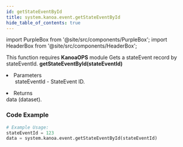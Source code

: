 ```yaml
---
id: getStateEventById
title: system.kanoa.event.getStateEventById
hide_table_of_contents: true
---
```


import PurpleBox from '@site/src/components/PurpleBox';
import HeaderBox from '@site/src/components/HeaderBox';

<PurpleBox>This function requires <b>KanoaOPS</b> module</PurpleBox>
<HeaderBox header="Description">
    Gets a stateEvent record by stateEventId.
</HeaderBox>
<HeaderBox header="Syntax">
    <b>getStateEventById(stateEventId)</b>
    <li>Parameters <br />
        <ul>
            stateEventId - StateEvent ID.
        </ul>
    </li>
    <li>Returns <br />
        data (dataset).
    </li>
</HeaderBox>

### Code Example

```python
# Example Usage:
stateEventId = 123
data = system.kanoa.event.getStateEventById(stateEventId)

